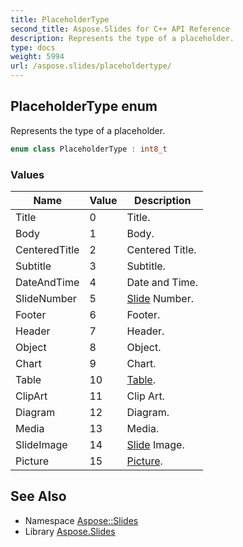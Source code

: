 ```yaml
---
title: PlaceholderType
second_title: Aspose.Slides for C++ API Reference
description: Represents the type of a placeholder.
type: docs
weight: 5994
url: /aspose.slides/placeholdertype/
---
```

## PlaceholderType enum


Represents the type of a placeholder.

```cpp
enum class PlaceholderType : int8_t
```

### Values

| Name | Value | Description |
| --- | --- | --- |
| Title | 0 | Title. |
| Body | 1 | Body. |
| CenteredTitle | 2 | Centered Title. |
| Subtitle | 3 | Subtitle. |
| DateAndTime | 4 | Date and Time. |
| SlideNumber | 5 | [Slide](../slide/) Number. |
| Footer | 6 | Footer. |
| Header | 7 | Header. |
| Object | 8 | Object. |
| Chart | 9 | Chart. |
| Table | 10 | [Table](../table/). |
| ClipArt | 11 | Clip Art. |
| Diagram | 12 | Diagram. |
| Media | 13 | Media. |
| SlideImage | 14 | [Slide](../slide/) Image. |
| Picture | 15 | [Picture](../picture/). |

## See Also

* Namespace [Aspose::Slides](../)
* Library [Aspose.Slides](../../)